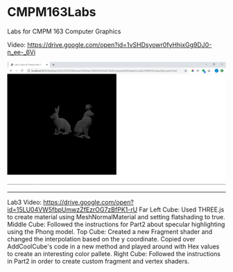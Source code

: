 # CMPM163Labs
Labs for CMPM 163 Computer Graphics

Video: https://drive.google.com/open?id=1vSHDsyowr0fyHhjxGg9DJ0-n_ee-_6Vi

![](lab2/Lab2Part2.png)

-------------------------------------------------------------------------------

Lab3
Video: https://drive.google.com/open?id=15LU04VW5fbpUmwzZfEzrOG7zBfPK1-rU
Far Left Cube: Used THREE.js to create material using MeshNormalMaterial and setting
	      flatshading to true.
Middle Cube: Followed the instructions for Part2 about specular highlighting using the
	    Phong model.
Top Cube: Created a new Fragment shader and changed the interpolation based on the y
 	 coordinate. Copied over AddCoolCube's code in a new method and played around
	 with Hex values to create an interesting color pallete.
Right Cube: Followed the instructions in Part2 in order to create custom fragment and
	 vertex shaders.